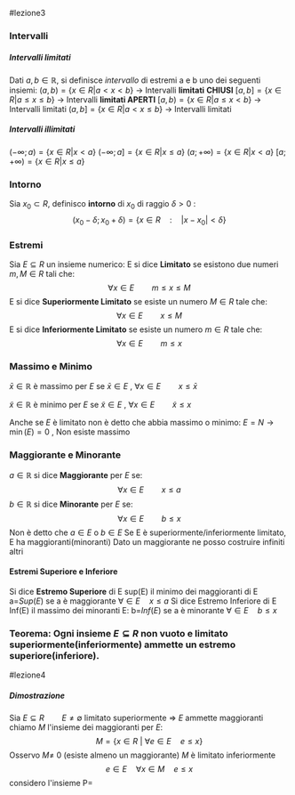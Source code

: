 #lezione3 
### Intervalli
##### Intervalli limitati
Dati $a,b\in \mathbb{R}$, si definisce *intervallo* di estremi a e b uno dei seguenti insiemi:
$(a,b)=\{x\in R| a<x<b\}$ $\rightarrow$ Intervalli **limitati** **CHIUSI**
$[a,b]=\{x\in R| a\leq x \leq b\}$ $\rightarrow$ Intervalli **limitati APERTI**
$[a,b)=\{x\in R| a\leq x < b\}$ $\rightarrow$ Intervalli limitati
$(a,b]=\{x\in R| a< x \leq b\}$ $\rightarrow$ Intervalli limitati

##### Intervalli illimitati
$(-\infty; a) = \{x\in R| x < a\}$
$(-\infty; a]=\{x\in R| x \leq a\}$
$(a; +\infty)=\{x\in R| x < a\}$
$[a; +\infty)=\{x\in R| x \leq a\}$
### Intorno
Sia $x_0 \subset R$, definisco **intorno** di $x_0$ di raggio $\delta>0$ :$$(x_0-\delta;x_0+\delta)=\{x\in R \quad:\quad |x-x_0|<\delta\}$$
### Estremi
Sia $E\subseteq R$  un insieme numerico: 
E si dice **Limitato** se esistono due numeri $m,M\in R$ tali che:$$\forall x \in E \qquad m\leq x \leq M$$
E si dice **Superiormente Limitato** se esiste un numero $M\in R$ tale che:$$\forall x \in E \qquad x \leq M$$
E si dice **Inferiormente Limitato** se esiste un numero $m\in R$ tale che:$$\forall x \in E \qquad m\leq x$$
### Massimo e Minimo
$\bar x\in \mathbb{R}$ è massimo per $E$ se
$\bar x\in E$ , $\forall x\in E \qquad x\leq \bar x$  

$\tilde x\in \mathbb{R}$ è minimo per $E$ se
$\tilde x\in E$ , $\forall x\in E \qquad \tilde x \leq x$  

Anche se $E$ è limitato non è detto che abbia massimo o minimo:
$E=N \rightarrow \min(E)=0$ , Non esiste massimo

### Maggiorante e Minorante
$a \in \mathbb{R}$ si dice **Maggiorante** per $E$ se: $$\forall x\in E\qquad x\leq a$$
$b \in \mathbb{R}$ si dice **Minorante** per $E$ se: $$\forall x \in E \qquad b\leq x$$
Non è detto che $a\in E$ o $b\in E$ 
Se E è superiormente/inferiormente limitato, E ha maggioranti(minoranti)
Dato un maggiorante ne posso costruire infiniti altri
#### Estremi Superiore e Inferiore
Si dice **Estremo Superiore** di E sup(E) il minimo dei maggioranti di E
a=$Sup(E)$ se a è maggiorante $\forall \in E \quad x\leq a$
Si dice Estremo Inferiore di E Inf(E) il massimo dei minoranti E:
b=$Inf(E)$ se a è minorante $\forall \in E \quad b \leq x$ 
### Teorema: Ogni insieme $E \subseteq R$ non vuoto e limitato superiormente(inferiormente) ammette un estremo superiore(inferiore). 
#lezione4
##### Dimostrazione
Sia $E \subseteq R\qquad E\not= \emptyset$ limitato superiormente
$\Longrightarrow$ $E$ ammette maggioranti
chiamo $M$ l'insieme dei maggioranti per $E$: $$M=\{x \in R\ |\ \forall e \in E \quad e \leq x\}$$ Osservo $M \not=$ 0 (esiste almeno un maggiorante)
$M$ è limitato inferiormente $$e\in E \quad \forall x \in M\quad e\leq x$$
considero l'insieme P=